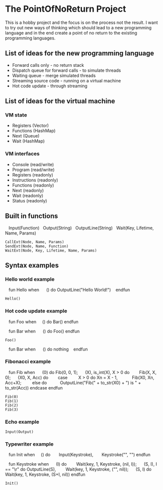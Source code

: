 # The PointOfNoReturn Project

This is a hobby project and the focus is on the process not the result. I want to try out new ways of thinking which should lead to a new programming language and in the end create a point of no return to the existing programming languages.

## List of ideas for the new programming language

* Forward calls only - no return stack
* Dispatch queue for forward calls - to simulate threads
* Waiting queue - merge simulated threads
* Streaming source code - running on a virtual machine
* Hot code update - through streaming

## List of ideas for the virtual machine

### VM state
* Registers (Vector)
* Functions (HashMap)
* Next (Queue)
* Wait (HashMap)

### VM interfaces
* Console (read/write)
* Program (read/write)
* Registers (readonly)
* Instructions (readonly)
* Functions (readonly)
* Next (readonly)
* Wait (readonly)
* Status (readonly)

## Built in functions

    Input(Function)
    Output(String)
    OutputLine(String)
    Wait(Key, Lifetime, Name, Params)

    CallExt(Node, Name, Params)
    SendExt(Node, Name, Function)
    WaitExt(Node, Key, Lifetime, Name, Params)

## Syntax examples

### Hello world example

    fun Hello when
      () do OutputLine("Hello World!")
    endfun

    Hello()

### Hot code update example
    fun Foo when
      () do Bar()
    endfun
    
    fun Bar when 
      () do Foo()
    endfun

    Foo()

    fun Bar when
      () do nothing
    endfun

### Fibonacci example
    fun Fib when
      (0) do Fib(0, 0, 1);
      (X), is_int(X), X > 0 do
        Fib(X, X, 0);
      (X0, X, Acc) do
        case
          X > 0 do
            Xn = X - 1,
            Fib(X0, Xn, Acc+X);
          else do
            OutputLine("Fib(" + to_str(X0) + ") is " + to_str(Acc))
        endcase
    endfun

    Fib(0)
    Fib(1)
    Fib(2)
    Fib(3)
    
### Echo example
    Input(Output)
    
### Typewriter example
    fun Init when
      () do
        Input(Keystroke),
        Keystroke("", "")
    endfun

    fun Keystroke when
      (I) do
        Wait(key, 1, Keystroke, (nil, I));
      (S, I), I == "\r" do
        OutputLine(S),
        Wait(key, 1, Keystroke, ("", nil));
      (S, I) do
        Wait(key, 1, Keystroke, (S+I, nil))
    endfun

    Init()
